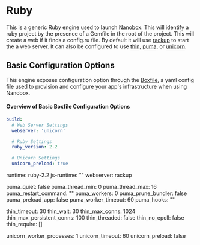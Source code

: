 # Ruby

This is a generic Ruby engine used to launch [Nanobox](http://nanobox.io). This will identify a ruby project by the presence of a Gemfile in the root of the project. This will create a web if it finds a config.ru file. By default it will use [rackup](http://rack.github.io/) to start the a web server. It can also be configured to use [thin](http://code.macournoyer.com/thin/), [puma](http://puma.io/), or [unicorn](http://unicorn.bogomips.org/).

## Basic Configuration Options

This engine exposes configuration option through the [Boxfile](http://docs.nanobox.io/boxfile/), a yaml config file used to provision and configure your app's infrastructure when using Nanobox. 

#### Overview of Basic Boxfile Configuration Options
```yaml
build:
  # Web Server Settings
  webserver: 'unicorn'

  # Ruby Settings
  ruby_version: 2.2

  # Unicorn Settings
  unicorn_preload: true
```

runtime: ruby-2.2
js-runtime: ""
webserver: rackup

puma_quiet: false
puma_thread_min: 0
puma_thread_max: 16
puma_restart_command: ""
puma_workers: 0
puma_prune_bundler: false
puma_preload_app: false
puma_worker_timeout: 60
puma_hooks: ""

thin_timeout: 30
thin_wait: 30
thin_max_conns: 1024
thin_max_persistent_conns: 100
thin_threaded: false
thin_no_epoll: false
thin_require: []

unicorn_worker_processes: 1
unicorn_timeout: 60
unicorn_preload: false
